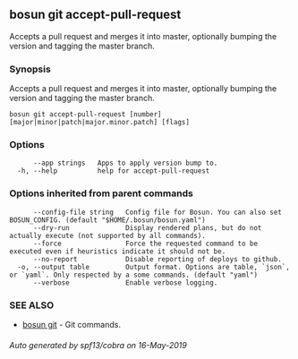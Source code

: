 ## bosun git accept-pull-request

Accepts a pull request and merges it into master, optionally bumping the version and tagging the master branch.

### Synopsis

Accepts a pull request and merges it into master, optionally bumping the version and tagging the master branch.

```
bosun git accept-pull-request [number] [major|minor|patch|major.minor.patch] [flags]
```

### Options

```
      --app strings   Apps to apply version bump to.
  -h, --help          help for accept-pull-request
```

### Options inherited from parent commands

```
      --config-file string   Config file for Bosun. You can also set BOSUN_CONFIG. (default "$HOME/.bosun/bosun.yaml")
      --dry-run              Display rendered plans, but do not actually execute (not supported by all commands).
      --force                Force the requested command to be executed even if heuristics indicate it should not be.
      --no-report            Disable reporting of deploys to github.
  -o, --output table         Output format. Options are table, `json`, or `yaml`. Only respected by a some commands. (default "yaml")
      --verbose              Enable verbose logging.
```

### SEE ALSO

* [bosun git](bosun_git.md)	 - Git commands.

###### Auto generated by spf13/cobra on 16-May-2019
